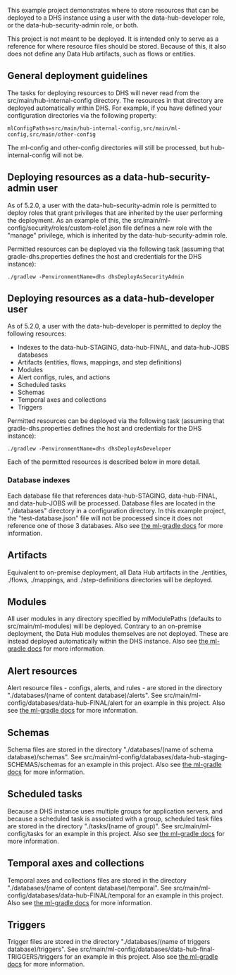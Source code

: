 This example project demonstrates where to store resources that can be deployed to a DHS instance using a user with the 
data-hub-developer role, or the data-hub-security-admin role, or both. 

This project is not meant to be deployed. It is intended only to serve as a reference for where resource files
should be stored. Because of this, it also does not define any Data Hub artifacts, such as flows or entities.

## General deployment guidelines

The tasks for deploying resources to DHS will never read from the src/main/hub-internal-config directory. The 
resources in that directory are deployed automatically within DHS. For example, if you have defined your configuration
directories via the following property:

    mlConfigPaths=src/main/hub-internal-config,src/main/ml-config,src/main/other-config
    
The ml-config and other-config directories will still be processed, but hub-internal-config will not be.

## Deploying resources as a data-hub-security-admin user

As of 5.2.0, a user with the data-hub-security-admin role is permitted to deploy roles that grant privileges that are
inherited by the user performing the deployment. As an example of this, the 
src/main/ml-config/security/roles/custom-role1.json file defines a new role with the "manage" privilege, which is 
inherited by the data-hub-security-admin role. 

Permitted resources can be deployed via the following task (assuming that gradle-dhs.properties defines the host and
credentials for the DHS instance):

    ./gradlew -PenvironmentName=dhs dhsDeployAsSecurityAdmin
    
## Deploying resources as a data-hub-developer user

As of 5.2.0, a user with the data-hub-developer is permitted to deploy the following resources:

- Indexes to the data-hub-STAGING, data-hub-FINAL, and data-hub-JOBS databases
- Artifacts (entities, flows, mappings, and step definitions)
- Modules
- Alert configs, rules, and actions
- Scheduled tasks
- Schemas
- Temporal axes and collections
- Triggers

Permitted resources can be deployed via the following task (assuming that gradle-dhs.properties defines the host and
credentials for the DHS instance):

    ./gradlew -PenvironmentName=dhs dhsDeployAsDeveloper
    
Each of the permitted resources is described below in more detail.

### Database indexes

Each database file that references data-hub-STAGING, data-hub-FINAL, and data-hub-JOBS will be processed. Database files
are located in the "./databases" directory in a configuration directory. In this example project, the "test-database.json"
file will not be processed since it does not reference one of those 3 databases. Also see 
[the ml-gradle docs](https://github.com/marklogic-community/ml-gradle/wiki/Resource-reference#databases) for more information.

## Artifacts

Equivalent to on-premise deployment, all Data Hub artifacts in the ./entities, ./flows, ./mappings, and 
./step-definitions directories will be deployed.

## Modules

All user modules in any directory specified by mlModulePaths (defaults to src/main/ml-modules) will be deployed. Contrary
to an on-premise deployment, the Data Hub modules themselves are not deployed. These are instead deployed automatically
within the DHS instance. Also see [the ml-gradle docs](https://github.com/marklogic-community/ml-gradle/wiki/How-modules-are-loaded) for more information. 

## Alert resources

Alert resource files - configs, alerts, and rules - are stored in the directory "./databases/(name of content database)/alerts". 
See src/main/ml-config/databases/data-hub-FINAL/alert for an example in this project. Also see 
[the ml-gradle docs](https://github.com/marklogic-community/ml-gradle/wiki/Resource-reference#alerting) for more information.

## Schemas 

Schema files are stored in the directory "./databases/(name of schema database)/schemas". See 
src/main/ml-config/databases/data-hub-staging-SCHEMAS/schemas for an example in this project. Also see 
[the ml-gradle docs](https://github.com/marklogic-community/ml-gradle/wiki/Loading-schemas) for more information. 

## Scheduled tasks

Because a DHS instance uses multiple groups for application servers, and because a scheduled task is associated with a
group, scheduled task files are stored in the directory "./tasks/(name of group)". See 
src/main/ml-config/tasks for an example in this project. Also see
[the ml-gradle docs](https://github.com/marklogic-community/ml-gradle/wiki/Resource-reference#scheduled-tasks) for more information.

## Temporal axes and collections

Temporal axes and collections files are stored in the directory "./databases/(name of content database)/temporal". 
See src/main/ml-config/databases/data-hub-FINAL/temporal for an example in this project. Also see
[the ml-gradle docs](https://github.com/marklogic-community/ml-gradle/wiki/Resource-reference#temporal) for more information.

## Triggers

Trigger files are stored in the directory "./databases/(name of triggers database)/triggers". See 
src/main/ml-config/databases/data-hub-final-TRIGGERS/triggers for an example in this project. Also see 
[the ml-gradle docs](https://github.com/marklogic-community/ml-gradle/wiki/Resource-reference#triggers) for more information.

